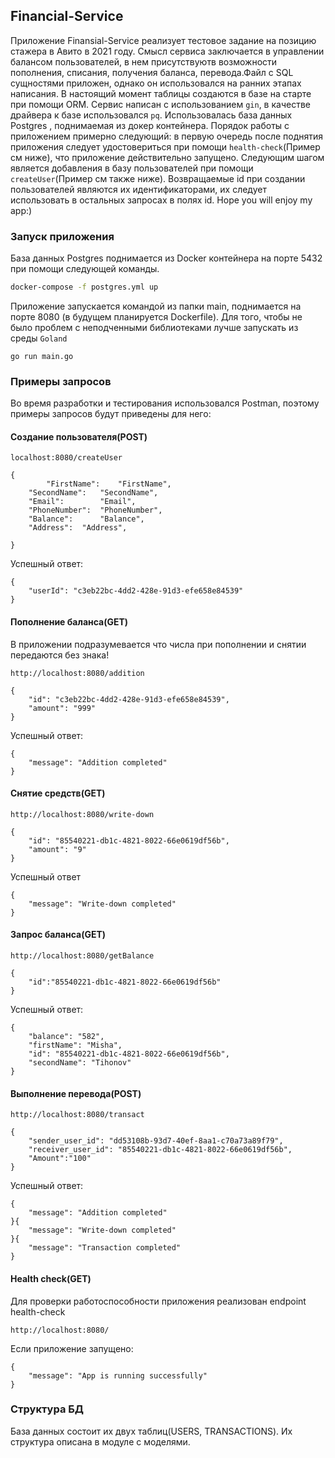 ## Financial-Service
Приложение Finansial-Service реализует тестовое задание на позицию стажера в Авито в 2021 году.
Смысл сервиса заключается в управлении балансом пользователей, в нем присутствуютв возможности 
пополнения, списания, получения баланса, перевода.Файл с SQL сущностями приложен, однако он использовался на ранних этапах написания. В настоящий момент
таблицы создаются в базе на старте при помощи ORM. Сервис написан с использованием
`gin`, в качестве драйвера к базе использовался `pq`. Использовалась база данных Postgres
, поднимаемая из докер контейнера. Порядок работы с приложением примерно следующий: 
в первую очередь после поднятия приложения следует удостовериться при помощи
`health-check`(Пример см ниже), что приложение действительно запущено. Следующим шагом
является добавления в базу пользователей при помощи `createUser`(Пример см также ниже).
Возвращаемые id при создании пользователей являются их идентификаторами, их следует
использовать в остальных запросах в полях id. Hope you will enjoy my app:)
### Запуск приложения

База данных Postgres поднимается из Docker контейнера на порте 5432
при помощи следующей команды.
```sh
docker-compose -f postgres.yml up
```
Приложение запускается командой из папки main, поднимается на порте 8080 (в будущем
планируется Dockerfile). Для того, чтобы не было проблем с неподченными библиотеками
лучше запускать из среды `Goland`
```shell
go run main.go
```

### Примеры запросов
Во время разработки и тестирования использовался Postman, поэтому примеры запросов
будут приведены для него:
#### Создание пользователя(POST)
```shell
localhost:8080/createUser
```
```shell
{
    	"FirstName":    "FirstName",
	"SecondName":   "SecondName",
	"Email":        "Email",
	"PhoneNumber":  "PhoneNumber",
	"Balance":      "Balance",
	"Address": 	"Address",

}
```
Успешный ответ:
```shell
{
    "userId": "c3eb22bc-4dd2-428e-91d3-efe658e84539"
}
```
#### Пополнение баланса(GET)
В приложении подразумевается что числа при пополнении и снятии передаются без знака!
```shell
http://localhost:8080/addition
```
```shell
{
    "id": "c3eb22bc-4dd2-428e-91d3-efe658e84539",
    "amount": "999"
}
```
Успешный ответ:
```shell
{
    "message": "Addition completed"
}
```
#### Снятие средств(GET)
```shell
http://localhost:8080/write-down
```
```shell
{
    "id": "85540221-db1c-4821-8022-66e0619df56b",
    "amount": "9"
}
```
Успешный ответ
```shell
{
    "message": "Write-down completed"
}
```
#### Запрос баланса(GET)
```shell
http://localhost:8080/getBalance
```
```shell
{
    "id":"85540221-db1c-4821-8022-66e0619df56b"
}
```
Успешный ответ:
```shell
{
    "balance": "582",
    "firstName": "Misha",
    "id": "85540221-db1c-4821-8022-66e0619df56b",
    "secondName": "Tihonov"
}
```
#### Выполнение перевода(POST)
```shell
http://localhost:8080/transact
```
```shell
{
    "sender_user_id": "dd53108b-93d7-40ef-8aa1-c70a73a89f79",
    "receiver_user_id": "85540221-db1c-4821-8022-66e0619df56b",
    "Amount":"100"
}
```
Успешный ответ:
```shell
{
    "message": "Addition completed"
}{
    "message": "Write-down completed"
}{
    "message": "Transaction completed"
}
```
#### Health check(GET)
Для проверки работоспособности приложения реализован endpoint health-check
```shell
http://localhost:8080/
```
Если приложение запущено:
```shell
{
    "message": "App is running successfully"
}
```

### Структура БД
База данных состоит их двух таблиц(USERS, TRANSACTIONS). Их структура описана 
в модуле с моделями.

